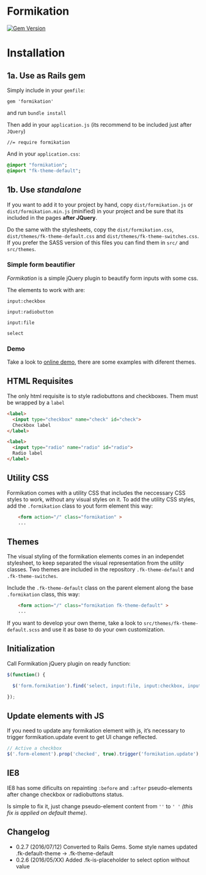 # Formikation

[![Gem Version](https://badge.fury.io/rb/formikation.svg)](https://badge.fury.io/rb/formikation)

# Installation

## 1a. Use as Rails gem

Simply include in your `gemfile`:  
```
gem 'formikation'
```

and run `bundle install`

Then add in your `application.js` (its recommend to be included just after `JQuery`)  
```
//= require formikation
```

And in your `application.css`:  
```sass
@import "formikation";
@import "fk-theme-default";
```

## 1b. Use _standalone_

If you want to add it to your project by hand, copy `dist/formikation.js` or `dist/formikation.min.js` (minified) in your project and be sure that its included in the pages **after JQuery**.

Do the same with the stylesheets, copy the `dist/formikation.css`, `dist/themes/fk-theme-default.css` and `dist/themes/fk-theme-switches.css`. If you prefer the SASS version of this files you can find them in `src/` and `src/themes`.

### Simple form beautifier

*Formikation* is a simple jQuery plugin to beautify form inputs with some css.

The elements to work with are:

`input:checkbox`

`input:radiobutton`

`input:file`

`select`

### Demo

Take a look to [online demo](http://vortizhe.github.io/formikation/examples.html), there are some examples with diferent themes.

## HTML Requisites

The only html requisite is to style radiobuttons and checkboxes. Them must be wrapped by a `label`

```html
<label>
  <input type="checkbox" name="check" id="check">
  Checkbox label
</label>

<label>
  <input type="radio" name="radio" id="radio">
  Radio label
</label>
```

## Utility CSS

Formikation comes with a utility CSS that includes the neccessary CSS styles to work, without any visual styles on it. To add the utility CSS styles, add the `.formikation` class to yout form element this way:

```html
    <form action="/" class="formikation" >
    ...
```

## Themes

The visual styling of the formikation elements comes in an independet stylesheet, to keep separated the visual representation from the _utility_ classes. Two themes are included in the repository `.fk-theme-default` and `.fk-theme-switches`.

Include the `.fk-theme-default` class on the parent element along the base `.formikation` class, this way:

```html
    <form action="/" class="formikation fk-theme-default" >
    ...
```

If you want to develop your own theme, take a look to `src/themes/fk-theme-default.scss` and use it as base to do your own customization.


## Initialization

Call Formikation jQuery plugin on ready function:

```js
$(function() {

  $('form.formikation').find('select, input:file, input:checkbox, input:radio').formikation();

});
```

## Update elements with JS

If you need to update any formikation element with js, it’s necessary to trigger formikation.update event to get UI change reflected.
```js
// Active a checkbox
$('.form-element').prop('checked', true).trigger('formikation.update');
```

## IE8

IE8 has some dificults on repainting `:before` and `:after` pseudo-elements after change checkbox or radiobuttons status.

Is simple to fix it, just change pseudo-element content from `''` to `' '` _(this fix is applied on default theme)_.

## Changelog

* 0.2.7 (2016/07/12) Converted to Rails Gems. Some style names updated .fk-default-theme -> .fk-theme-default
* 0.2.6 (2016/05/XX) Added .fk-is-placeholder to select option without value
